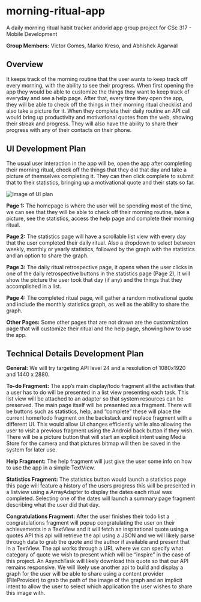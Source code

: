 # morning-ritual-app
A daily morning ritual habit tracker andorid app group project for CSc 317 - Mobile Development

**Group Members:** Victor Gomes, Marko Kreso, and Abhishek Agarwal

## Overview
It keeps track of the morning routine that the user wants to keep track off every morning, with the ability to see their progress. When first opening the app they would be able to customize the things they want to keep track of everyday and see a help page. After that, every time they open the app, they will be able to check off the things in their morning ritual checklist and also take a picture for it. When they complete their daily routine an API call would bring up productivity and motivational quotes from the web, showing their streak and progress. They will also have the ability to share their progress with any of their contacts on their phone.

## UI Development Plan
The usual user interaction in the app will be, open the app after completing their morning ritual, check off the things that they did that day and take a picture of themselves completing it. They can then click complete to submit that to their statistics, bringing up a motivational quote and their stats so far.

![Image of UI plan](https://i.imgur.com/JcukOwD.png)

**Page 1:** The homepage is where the user will be spending most of the time, we can see that they will be able to check off their morning routine, take a picture, see the statistics, access the help page and complete their morning ritual.

**Page 2:** The statistics page will have a scrollable list view with every day that the user completed their daily ritual. Also a dropdown to select between weekly, monthly or yearly statistics, followed by the graph with the statistics and an option to share the graph.

**Page 3:** The daily ritual retrospective page, it opens when the user clicks in one of the daily retrospective buttons in the statistics page (Page 2), It will show the picture the user took that day (if any) and the things that they accomplished in a list.

**Page 4:** The completed ritual page, will gather a random motivational quote and include the monthly statistics graph, as well as the ability to share the graph.

**Other Pages:** Some other pages that are not drawn are the customization page that will customize their ritual and the help page, showing how to use the app.

## Technical Details Development Plan
**General:** We will try targeting API level 24 and a resolution of 1080x1920 and 1440 x 2880.

**To-do Fragment:** The app’s main display/todo fragment all the activities that a user has to do will be presented in a list view presenting each task. This list view will be attached to an adapter so that system resources can be preserved. The main page itself will be presented as a fragment. There will be buttons such as statistics, help, and “complete” these will place the current home/todo fragment on the backstack and replace fragment with a different UI. This would allow UI changes efficiently while also allowing the user to visit a previous fragment using the Android back button if they wish. There will be a picture button that will start an explicit intent using Media Store for the camera and that pictures bitmap will then be saved in the system for later use. 

**Help Fragment:** The help fragment will just give the user some info on how to use the app in a simple TextView. 

**Statistics Fragment:** The statistics button would launch a statistics page this page will feature a history of the users progress this will be presented in a listview using a ArrayAdapter to display the dates each ritual was completed. Selecting one of the dates will launch a summary page fragment describing what the user did that day. 

**Congratulations Fragment:** After the user finishes their todo list a congratulations fragment will popup congratulating the user on their achievements in a TextView and it will fetch an inspirational quote using a quotes API this api will retrieve the api using a JSON and we will likely parse through data to grab the quote and the author if available and present that in a TextView. The api works through a URL where we can specify what category of quote we wish to present which will be “inspire” in the case of this project. An AsynchTask will likely download this quote so that our API remains responsive. We will likely use another api to build and display a graph for the user will be able to share using a content provider (FileProvider) to grab the path of the image of the graph and an implicit intent to allow the user to select which application the user wishes to share this image with. 


